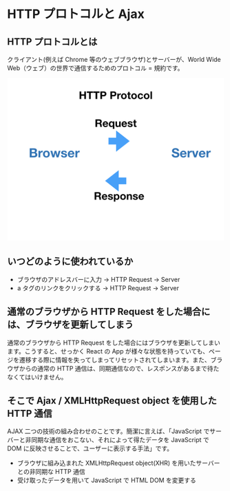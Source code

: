 # HTTP プロトコルと Ajax

## HTTP プロトコルとは

クライアント(例えば Chrome 等のウェブブラウザ)とサーバーが、World Wide Web（ウェブ）の世界で通信するためのプロトコル = 規約です。

![](/assets/http-ajax.001.png)

## いつどのように使われているか

- ブラウザのアドレスバーに入力 -> HTTP Request -> Server 
- a タグのリンクをクリックする -> HTTP Request -> Server

## 通常のブラウザから HTTP Request をした場合には、ブラウザを更新してしまう

通常のブラウザから HTTP Request をした場合にはブラウザを更新してしまいます。こうすると、せっかく React の App が様々な状態を持っていても、ページを遷移する際に情報を失ってしまってリセットされてしまいます。また、ブラウザからの通常の HTTP 通信は、同期通信なので、レスポンスがあるまで待たなくてはいけません。

## そこで Ajax / XMLHttpRequest object を使用した HTTP 通信

AJAX 二つの技術の組み合わせのことです。簡潔に言えば、「JavaScript でサーバーと非同期な通信をおこない、それによって得たデータを JavaScript で DOM に反映させることで、ユーザーに表示する手法」です。

- ブラウザに組み込まれた XMLHttpRequest object(XHR) を用いたサーバーとの非同期な HTTP 通信
- 受け取ったデータを用いて JavaScript で HTML DOM を変更する 



